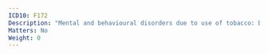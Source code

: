 ```yaml
---
ICD10: F172
Description: "Mental and behavioural disorders due to use of tobacco: Dependence syndrome"
Matters: No
Weight: 0
---
```

